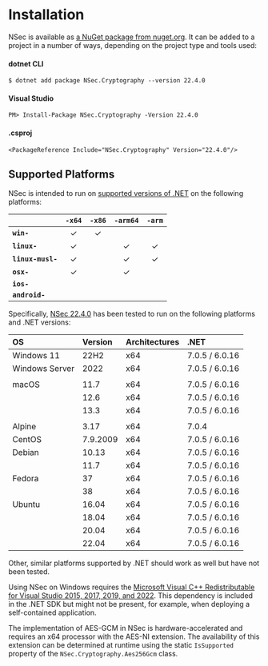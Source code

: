 # Installation

NSec is available as
[a NuGet package from nuget.org](https://www.nuget.org/packages/NSec.Cryptography/22.4.0).
It can be added to a project in a number of ways, depending on the project type
and tools used:


#### dotnet CLI

    $ dotnet add package NSec.Cryptography --version 22.4.0

#### Visual Studio

    PM> Install-Package NSec.Cryptography -Version 22.4.0

#### .csproj

    <PackageReference Include="NSec.Cryptography" Version="22.4.0"/>


## Supported Platforms

NSec is intended to run on
[supported versions of .NET](https://dotnet.microsoft.com/en-us/platform/support/policy/dotnet-core)
on the following platforms:

|                       | `-x64`   | `-x86`   | `-arm64` | `-arm`   |
|:----------------------|:--------:|:--------:|:--------:|:--------:|
| **`win-`**            | &check;  | &check;  |          |          |
| **`linux-`**          | &check;  |          | &check;  | &check;  |
| **`linux-musl-`**     | &check;  |          | &check;  | &check;  |
| **`osx-`**            | &check;  |          | &check;  |          |
| **`ios-`**            |          |          |          |          |
| **`android-`**        |          |          |          |          |

Specifically,
[NSec 22.4.0](https://www.nuget.org/packages/NSec.Cryptography/22.4.0)
has been tested to run on the following platforms and .NET versions:

| OS                   | Version  | Architectures | .NET            |
|:-------------------- |:-------- |:------------- |:--------------- |
| Windows 11           | 22H2     | x64           | 7.0.5 / 6.0.16  |
| Windows Server       | 2022     | x64           | 7.0.5 / 6.0.16  |
|                      |          |               |                 |
| macOS                | 11.7     | x64           | 7.0.5 / 6.0.16  |
|                      | 12.6     | x64           | 7.0.5 / 6.0.16  |
|                      | 13.3     | x64           | 7.0.5 / 6.0.16  |
|                      |          |               |                 |
| Alpine               | 3.17     | x64           | 7.0.4           |
| CentOS               | 7.9.2009 | x64           | 7.0.5 / 6.0.16  |
| Debian               | 10.13    | x64           | 7.0.5 / 6.0.16  |
|                      | 11.7     | x64           | 7.0.5 / 6.0.16  |
| Fedora               | 37       | x64           | 7.0.5 / 6.0.16  |
|                      | 38       | x64           | 7.0.5 / 6.0.16  |
| Ubuntu               | 16.04    | x64           | 7.0.5 / 6.0.16  |
|                      | 18.04    | x64           | 7.0.5 / 6.0.16  |
|                      | 20.04    | x64           | 7.0.5 / 6.0.16  |
|                      | 22.04    | x64           | 7.0.5 / 6.0.16  |

Other, similar platforms supported by .NET should work as well but have not been tested.

Using NSec on Windows requires the
[Microsoft Visual C++ Redistributable for Visual Studio 2015, 2017, 2019, and 2022](https://support.microsoft.com/en-us/help/2977003/the-latest-supported-visual-c-downloads).
This dependency is included in the .NET SDK but might
not be present, for example, when deploying a self-contained application.

The implementation of AES-GCM in NSec is hardware-accelerated and requires an
x64 processor with the AES-NI extension. The availability of this extension can
be determined at runtime using the static `IsSupported` property of the
`NSec.Cryptography.Aes256Gcm` class.
